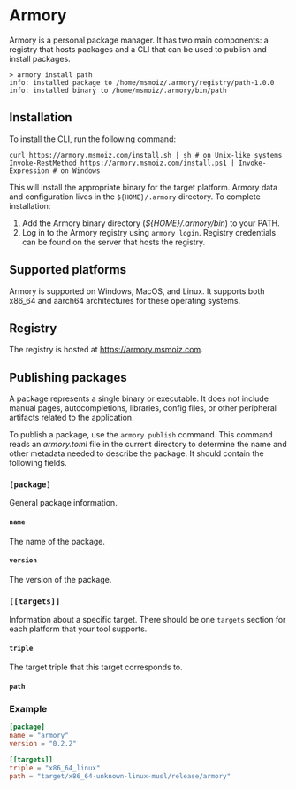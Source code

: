 # Armory

Armory is a personal package manager. It has two main components: a registry
that hosts packages and a CLI that can be used to publish and install packages.

```shell
> armory install path
info: installed package to /home/msmoiz/.armory/registry/path-1.0.0
info: installed binary to /home/msmoiz/.armory/bin/path
```

## Installation

To install the CLI, run the following command:

```shell
curl https://armory.msmoiz.com/install.sh | sh # on Unix-like systems
Invoke-RestMethod https://armory.msmoiz.com/install.ps1 | Invoke-Expression # on Windows
```

This will install the appropriate binary for the target platform. Armory data
and configuration lives in the `${HOME}/.armory` directory. To complete
installation:

1. Add the Armory binary directory (_${HOME}/.armory/bin_) to your PATH.
2. Log in to the Armory registry using `armory login`. Registry credentials can
   be found on the server that hosts the registry.

## Supported platforms

Armory is supported on Windows, MacOS, and Linux. It supports both x86_64 and
aarch64 architectures for these operating systems.

## Registry

The registry is hosted at <https://armory.msmoiz.com>.

## Publishing packages

A package represents a single binary or executable. It does not include manual
pages, autocompletions, libraries, config files, or other peripheral artifacts
related to the application.

To publish a package, use the `armory publish` command. This command reads an
_armory.toml_ file in the current directory to determine the name and other
metadata needed to describe the package. It should contain the following fields.

### `[package]`

General package information.

#### `name`

The name of the package.

#### `version`

The version of the package.

### `[[targets]]`

Information about a specific target. There should be one `targets` section for
each platform that your tool supports.

#### `triple`

The target triple that this target corresponds to.

#### `path`

### Example

```toml
[package]
name = "armory"
version = "0.2.2"

[[targets]]
triple = "x86_64_linux"
path = "target/x86_64-unknown-linux-musl/release/armory"
```
